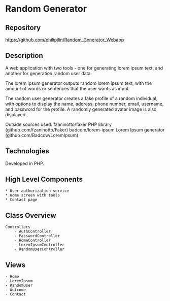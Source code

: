 # Random Generator


## Repository
<https://github.com/philipjlin/Random_Generator_Webapp>


## Description
A web application with two tools - one for generating lorem ipsum text, and another for generation random user data.

The lorem ipsum generator outputs random lorem ipsum text, with the amount of words or sentences that the user wants as input.

The random user generator creates a fake profile of a random individual, with options to display the name, address, phone number, email, username, and password for the profile. A randomly generated avatar image is also displayed.

Outside sources used: 
fzaninotto/faker PHP library (github.com/fzaninotto/Faker)
badcom/lorem-ipsum Lorem Ipsum generator (github.com/Badcow/LoremIpsum)


## Technologies
Developed in PHP.


## High Level Components
    * User authorization service
    * Home screen with tools
    * Contact page

## Class Overview
    Controllers
        - AuthController
        - PasswordController
        - HomeController
        - LoremIpsumController
        - RandomUserController


## Views
    - Home
    - LoremIpsum
    - RandomUser
    - Welcome
    - Contact
